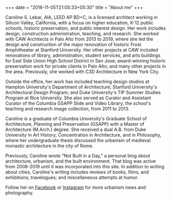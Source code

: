 +++
date = "2016-11-05T21:05:33+05:30"
title = "About me"
+++



Caroline S. Lebar, AIA, LEED AP BD+C, is a licensed architect working in Silicon Valley, California, with a focus on higher education, K-12 public schools, historic preservation, and public interest design.  Her work includes design, construction administration, teaching, and research.  She worked with CAW Architects in Palo Alto from 2013 to 2019, where she led the design and construction of the major renovation of historic Frost Amphitheater at Stanford University.  Her other projects at CAW included renovations of library, administration, student services, and arts buildings for East Side Union High School District in San Jose; award-winning historic preservation work for private clients in Palo Alto; and many other projects in the area.  Previously, she worked with C3D Architecture in New York City.

Outside the office, her work has included teaching design studios at Hampton University's Department of Architecture; Stanford University's Architectural Design Program; and Duke University's TIP Summer Studies Program at Rice University.  She also served as Curator and Assistant Curator of the Columbia GSAPP Slide and Video Library, the school's teaching and research image collection, from 2011 to 2013.

Caroline is a graduate of Columbia University's Graduate School of Architecture, Planning and Preservation (GSAPP) with a Master of Architecture (M.Arch.) degree.  She received a dual A.B. from Duke University in Art History, Concentration in Architecture, and in Philosophy, where her undergraduate thesis discussed the urbanism of medieval monastic architecture in the city of Rome.

Previously, Caroline wrote "Not Built in a Day," a personal blog about architecture, urbanism, and the built environment.  That blog was active from 2008-2019 until it was incorporated into this site.  In addition to writing about cities, Caroline's writing includes reviews of books, films, and exhibitions; travelogues; and miscellaneous attempts at humor.

Follow her on [Facebook](https://www.facebook.com/cslebar) or [Instagram](https://www.instagram.com/cslebar/) for more urbanism news and photography.
